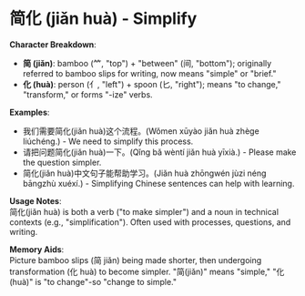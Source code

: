 # **简化 (jiǎn huà) - Simplify**

**Character Breakdown**:  
- **简 (jiǎn)**: bamboo (⺮, "top") + "between" (间, "bottom"); originally referred to bamboo slips for writing, now means "simple" or "brief."  
- **化 (huà)**: person (亻, "left") + spoon (匕, "right"); means "to change," "transform," or forms "-ize" verbs.

**Examples**:  
- 我们需要简化(jiǎn huà)这个流程。(Wǒmen xūyào jiǎn huà zhège liúchéng.) - We need to simplify this process.  
- 请把问题简化(jiǎn huà)一下。(Qǐng bǎ wèntí jiǎn huà yīxià.) - Please make the question simpler.  
- 简化(jiǎn huà)中文句子能帮助学习。(Jiǎn huà zhōngwén jùzi néng bāngzhù xuéxí.) - Simplifying Chinese sentences can help with learning.

**Usage Notes**:  
简化(jiǎn huà) is both a verb ("to make simpler") and a noun in technical contexts (e.g., "simplification"). Often used with processes, questions, and writing.

**Memory Aids**:  
Picture bamboo slips (简 jiǎn) being made shorter, then undergoing transformation (化 huà) to become simpler. "简(jiǎn)" means "simple," "化(huà)" is "to change"-so "change to simple."